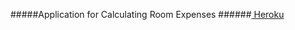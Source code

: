 #####Application for Calculating Room Expenses
######[ Heroku ](http://j-eight.herokuapp.com "j-eight")
